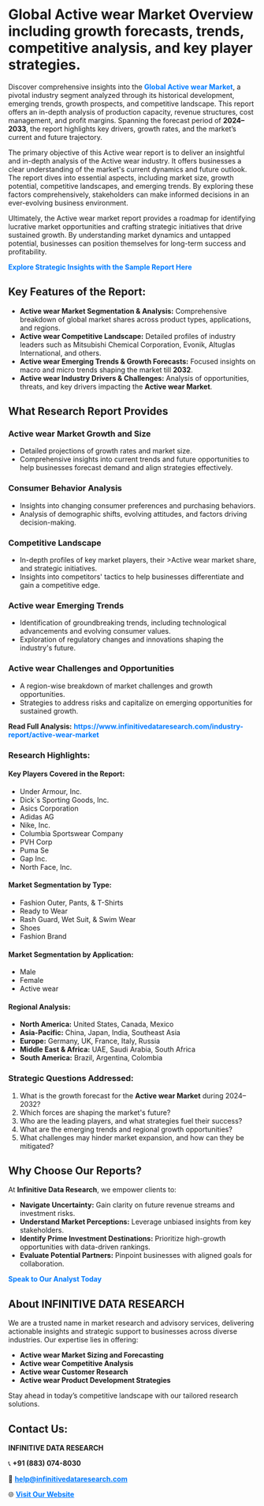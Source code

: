 <h1>Global Active wear Market Overview including growth forecasts, trends, competitive analysis, and key player strategies.</h1>
<p>
Discover comprehensive insights into the 
<a href="https://www.infinitivedataresearch.com/industry-report/active-wear-market" rel="dofollow" style="color: #007BFF; text-decoration: none;"><strong>Global Active wear Market</strong></a>, a pivotal industry segment analyzed through its historical development, emerging trends, growth prospects, and competitive landscape. This report offers an in-depth analysis of production capacity, revenue structures, cost management, and profit margins. Spanning the forecast period of <strong>2024–2033</strong>, the report highlights key drivers, growth rates, and the market’s current and future trajectory.
</p>
<p>
The primary objective of this Active wear report is to deliver an insightful and in-depth analysis of the Active wear industry. It offers businesses a clear understanding of the market's current dynamics and future outlook. The report dives into essential aspects, including market size, growth potential, competitive landscapes, and emerging trends. By exploring these factors comprehensively, stakeholders can make informed decisions in an ever-evolving business environment.
</p>
<p>
Ultimately, the Active wear market report provides a roadmap for identifying lucrative market opportunities and crafting strategic initiatives that drive sustained growth. By understanding market dynamics and untapped potential, businesses can position themselves for long-term success and profitability.
</p>
<p>
<a href="https://www.infinitivedataresearch.com/request-sample/reportId=111234" style="color: #007BFF; text-decoration: none;"><strong>Explore Strategic Insights with the Sample Report Here</strong></a>
</p>

<h2>Key Features of the Report:</h2>
<ul>
<li><strong>Active wear Market Segmentation & Analysis:</strong> Comprehensive breakdown of global market shares across product types, applications, and regions.</li>
<li><strong>Active wear Competitive Landscape:</strong> Detailed profiles of industry leaders such as Mitsubishi Chemical Corporation, Evonik, Altuglas International, and others.</li>
<li><strong>Active wear Emerging Trends & Growth Forecasts:</strong> Focused insights on macro and micro trends shaping the market till <strong>2032</strong>.</li>
<li><strong>Active wear Industry Drivers & Challenges:</strong> Analysis of opportunities, threats, and key drivers impacting the <strong>Active wear Market</strong>.</li>
</ul>

<h2>What Research Report Provides</h2>
<h3>Active wear Market Growth and Size</h3>
<ul>
<li>Detailed projections of growth rates and market size.</li>
<li>Comprehensive insights into current trends and future opportunities to help businesses forecast demand and align strategies effectively.</li>
</ul>

<h3>Consumer Behavior Analysis</h3>
<ul>
<li>Insights into changing consumer preferences and purchasing behaviors.</li>
<li>Analysis of demographic shifts, evolving attitudes, and factors driving decision-making.</li>
</ul>

<h3>Competitive Landscape</h3>
<ul>
<li>In-depth profiles of key market players, their >Active wear market share, and strategic initiatives.</li>
<li>Insights into competitors' tactics to help businesses differentiate and gain a competitive edge.</li>
</ul>

<h3>Active wear Emerging Trends</h3>
<ul>
<li>Identification of groundbreaking trends, including technological advancements and evolving consumer values.</li>
<li>Exploration of regulatory changes and innovations shaping the industry's future.</li>
</ul>

<h3>Active wear Challenges and Opportunities</h3>
<ul>
<li>A region-wise breakdown of market challenges and growth opportunities.</li>
<li>Strategies to address risks and capitalize on emerging opportunities for sustained growth.</li>
</ul>
<p><strong>Read Full Analysis:</strong> <a href="https://www.infinitivedataresearch.com/industry-report/active-wear-market" rel="dofollow" style="color: #007BFF; text-decoration: none;"><strong>https://www.infinitivedataresearch.com/industry-report/active-wear-market</strong></a></p>
<h3>Research Highlights:</h3>
<h4>Key Players Covered in the Report:</h4>
<ul><li>Under Armour, Inc.</li><li>Dick`s Sporting Goods, Inc.</li><li>Asics Corporation</li><li>Adidas AG</li><li>Nike, Inc.</li><li>Columbia Sportswear Company</li><li>PVH Corp</li><li>Puma Se</li><li>Gap Inc.</li><li>North Face, Inc.</li></ul>
<h4>Market Segmentation by Type:</h4>
<ul><li>Fashion Outer, Pants, &amp; T-Shirts</li><li>Ready to Wear</li><li>Rash Guard, Wet Suit, &amp; Swim Wear</li><li>Shoes</li><li>Fashion Brand</li></ul>
<h4>Market Segmentation by Application:</h4>
<ul><li>Male</li><li>Female</li><li>Active wear</li></ul>

<h4>Regional Analysis:</h4>
<ul>
<li><strong>North America:</strong> United States, Canada, Mexico</li>
<li><strong>Asia-Pacific:</strong> China, Japan, India, Southeast Asia</li>
<li><strong>Europe:</strong> Germany, UK, France, Italy, Russia</li>
<li><strong>Middle East & Africa:</strong> UAE, Saudi Arabia, South Africa</li>
<li><strong>South America:</strong> Brazil, Argentina, Colombia</li>
</ul>

<h3>Strategic Questions Addressed:</h3>
<ol>
<li>What is the growth forecast for the <strong>Active wear Market</strong> during 2024–2032?</li>
<li>Which forces are shaping the market's future?</li>
<li>Who are the leading players, and what strategies fuel their success?</li>
<li>What are the emerging trends and regional growth opportunities?</li>
<li>What challenges may hinder market expansion, and how can they be mitigated?</li>
</ol>

<h2>Why Choose Our Reports?</h2>
<p>At <strong>Infinitive Data Research</strong>, we empower clients to:</p>
<ul>
<li><strong>Navigate Uncertainty:</strong> Gain clarity on future revenue streams and investment risks.</li>
<li><strong>Understand Market Perceptions:</strong> Leverage unbiased insights from key stakeholders.</li>
<li><strong>Identify Prime Investment Destinations:</strong> Prioritize high-growth opportunities with data-driven rankings.</li>
<li><strong>Evaluate Potential Partners:</strong> Pinpoint businesses with aligned goals for collaboration.</li>
</ul>
<p><a href="https://www.infinitivedataresearch.com/industry-report/active-wear-market" rel="dofollow" style="color: #007BFF; text-decoration: none;"><strong>Speak to Our Analyst Today</strong></a></p>

<h2>About INFINITIVE DATA RESEARCH</h2>
<p>We are a trusted name in market research and advisory services, delivering actionable insights and strategic support to businesses across diverse industries. Our expertise lies in offering:</p>
<ul>
<li><strong>Active wear Market Sizing and Forecasting</strong></li>
<li><strong>Active wear Competitive Analysis</strong></li>
<li><strong>Active wear Customer Research</strong></li>
<li><strong>Active wear Product Development Strategies</strong></li>
</ul>
<p>Stay ahead in today’s competitive landscape with our tailored research solutions.</p>

<h2>Contact Us:</h2>
<p><strong>INFINITIVE DATA RESEARCH</strong></p>
<p>📞 <strong>+91 (883) 074-8030</strong></p>
<p>📧 <strong><a href="mailto:help@infinitivedataresearch.com" style="color: #007BFF;">help@infinitivedataresearch.com</a></strong></p>
<p>🌐 <strong><a href="https://www.infinitivedataresearch.com" rel="dofollow" style="color: #007BFF;">Visit Our Website</a></strong></p>